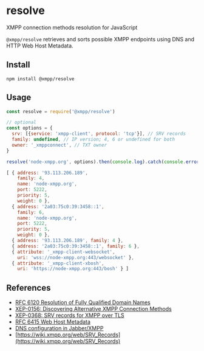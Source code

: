 resolve
=======

XMPP connection methods resolution for JavaScript

`@xmpp/resolve` retrieves and sorts possible XMPP endpoints using DNS and HTTP Web Host Metadata.

## Install

```
npm install @xmpp/resolve
```

## Usage

```javascript
const resolve = require('@xmpp/resolve')

// optional
const options = {
  srv: [{service: 'xmpp-client', protocol: 'tcp'}], // SRV records
  family: undefined, // IP version; 4, 6 or undefined for both
  owner: '_xmppconnect', // TXT owner
}

resolve('node-xmpp.org', options).then(console.log).catch(console.error)
```

```javascript
[ { address: '93.113.206.189',
    family: 4,
    name: 'node-xmpp.org',
    port: 5222,
    priority: 5,
    weight: 0 },
  { address: '2a03:75c0:39:3458::1',
    family: 6,
    name: 'node-xmpp.org',
    port: 5222,
    priority: 5,
    weight: 0 },
  { address: '93.113.206.189', family: 4 },
  { address: '2a03:75c0:39:3458::1', family: 6 },
  { attribute: '_xmpp-client-websocket',
    uri: 'wss://node-xmpp.org:443/websocket' },
  { attribute: '_xmpp-client-xbosh',
    uri: 'https://node-xmpp.org:443/bosh' } ]
```

## References

* [RFC 6120 Resolution of Fully Qualified Domain Names](https://xmpp.org/rfcs/rfc6120.html#tcp-resolution)
* [XEP-0156: Discovering Alternative XMPP Connection Methods](https://xmpp.org/extensions/xep-0156.html)
* [XEP-0368: SRV records for XMPP over TLS](https://xmpp.org/extensions/xep-0368.html)
* [RFC 6415 Web Host Metadata](https://tools.ietf.org/html/rfc6415)
* [DNS configuration in Jabber/XMPP](https://prosody.im/doc/dns)
* [https://wiki.xmpp.org/web/SRV_Records](https://wiki.xmpp.org/web/SRV_Records)
